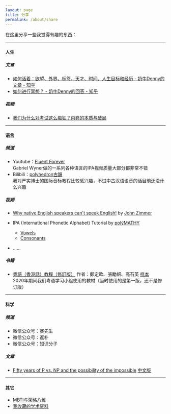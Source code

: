 ```yaml
---
layout: page
title: 分享
permalink: /about/share
---
```


在这里分享一些我觉得有趣的东西：

---

#### 人生

##### 文章

- [如何活着：欲望、外界、标签、天才、时间、人生目标和经历 - 奶牛Denny的文章 - 知乎](https://zhuanlan.zhihu.com/p/19698994)
- [如何进行冥想？ - 奶牛Denny的回答 - 知乎](https://www.zhihu.com/question/20684757/answer/543468752)

##### 视频

- [我们为什么对考试这么痴狂？内卷的本质与破局](https://www.bilibili.com/video/BV1Gi421i7mJ)

---

#### 语言

##### 频道

- Youtube：[Fluent Forever](https://www.youtube.com/@FluentForeverApp)<br/>Gabriel Wyner做的一系列各种语言的IPA视频质量大部分都非常不错
- Bilibili：[polyhedron古韻](https://space.bilibili.com/3957493)<br/>
  我对严实博士的国际音标教程比较感兴趣，不过中古汉语语音的话目前还没什么兴趣

##### 视频

- [Why native English speakers can't speak English!](https://youtu.be/Dt1VU_oyjcw?feature=shared) by [John Zimmer](https://www.youtube.com/@JohnZimmer-MannerofSpeaking)
- IPA (International Phonetic Alphabet) Tutorial by [polýMATHY](https://www.youtube.com/@polyMATHY_Luke)
  - [Vowels](https://youtu.be/tpR5GdKXpGc)
  - [Consonants](https://youtu.be/olM1mm66YPw)


- ……

##### 书籍

- [粵語（香港話）教程（修訂版）](https://www.jointpublishing.com/publishing/catalogue/chinese-learning/cantonese-learning/9789620447990.aspx) 作者：鄭定歐、張勵妍、高石英 [样本](https://www.jointpublishing.com/JointPublishing2013/media/Joint-Publishing/Publishing/1_Book/2014/201404/粵語(香港話)教程i-13.pdf?ext=.pdf)<br/>2020年期间我们粤语学习小组使用的教材（当时使用的是第一版，还不是修订版）

---

#### 科学

##### 频道

- 微信公众号：赛先生
- 微信公众号：返朴
- 微信公众号：知识分子

##### 文章

- [Fifty years of P vs. NP and the possibility of the impossible](https://dl.acm.org/doi/abs/10.1145/3460351) [中文版](https://mp.weixin.qq.com/s/GMvRb9pI1gFGYWEG5xcxyw)

---

#### 其它

- [MBTI与荣格八维](/about/share/mbti)
- [我收藏的学术资料](/about/share/academic)
